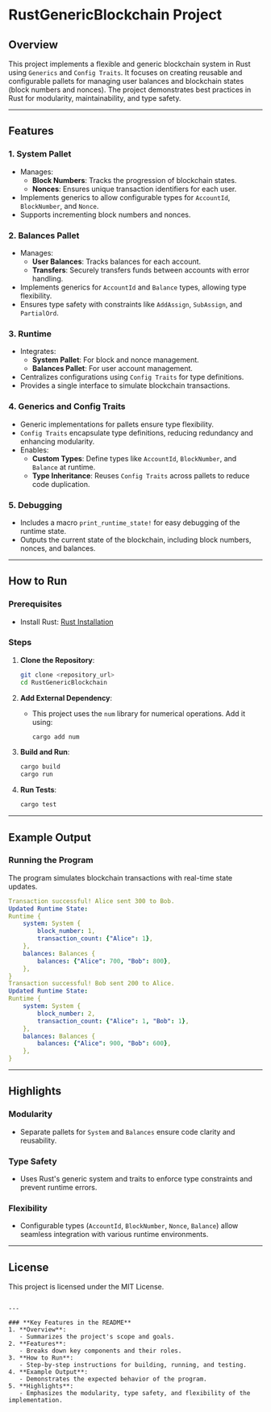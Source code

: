 # RustGenericBlockchain Project

## Overview
This project implements a flexible and generic blockchain system in Rust using `Generics` and `Config Traits`. It focuses on creating reusable and configurable pallets for managing user balances and blockchain states (block numbers and nonces). The project demonstrates best practices in Rust for modularity, maintainability, and type safety.

---

## Features

### 1. **System Pallet**
- Manages:
  - **Block Numbers**: Tracks the progression of blockchain states.
  - **Nonces**: Ensures unique transaction identifiers for each user.
- Implements generics to allow configurable types for `AccountId`, `BlockNumber`, and `Nonce`.
- Supports incrementing block numbers and nonces.

### 2. **Balances Pallet**
- Manages:
  - **User Balances**: Tracks balances for each account.
  - **Transfers**: Securely transfers funds between accounts with error handling.
- Implements generics for `AccountId` and `Balance` types, allowing type flexibility.
- Ensures type safety with constraints like `AddAssign`, `SubAssign`, and `PartialOrd`.

### 3. **Runtime**
- Integrates:
  - **System Pallet**: For block and nonce management.
  - **Balances Pallet**: For user account management.
- Centralizes configurations using `Config Traits` for type definitions.
- Provides a single interface to simulate blockchain transactions.

### 4. **Generics and Config Traits**
- Generic implementations for pallets ensure type flexibility.
- `Config Traits` encapsulate type definitions, reducing redundancy and enhancing modularity.
- Enables:
  - **Custom Types**: Define types like `AccountId`, `BlockNumber`, and `Balance` at runtime.
  - **Type Inheritance**: Reuses `Config Traits` across pallets to reduce code duplication.

### 5. **Debugging**
- Includes a macro `print_runtime_state!` for easy debugging of the runtime state.
- Outputs the current state of the blockchain, including block numbers, nonces, and balances.

---

## How to Run

### Prerequisites
- Install Rust: [Rust Installation](https://www.rust-lang.org/tools/install)

### Steps
1. **Clone the Repository**:
   ```bash
   git clone <repository_url>
   cd RustGenericBlockchain
   ```

2. **Add External Dependency**:
   - This project uses the `num` library for numerical operations. Add it using:
     ```bash
     cargo add num
     ```

3. **Build and Run**:
   ```bash
   cargo build
   cargo run
   ```

4. **Run Tests**:
   ```bash
   cargo test
   ```

---

## Example Output

### Running the Program
The program simulates blockchain transactions with real-time state updates.

```yaml
Transaction successful! Alice sent 300 to Bob.
Updated Runtime State:
Runtime {
    system: System {
        block_number: 1,
        transaction_count: {"Alice": 1},
    },
    balances: Balances {
        balances: {"Alice": 700, "Bob": 800},
    },
}
Transaction successful! Bob sent 200 to Alice.
Updated Runtime State:
Runtime {
    system: System {
        block_number: 2,
        transaction_count: {"Alice": 1, "Bob": 1},
    },
    balances: Balances {
        balances: {"Alice": 900, "Bob": 600},
    },
}
```

---

## Highlights

### **Modularity**
- Separate pallets for `System` and `Balances` ensure code clarity and reusability.

### **Type Safety**
- Uses Rust's generic system and traits to enforce type constraints and prevent runtime errors.

### **Flexibility**
- Configurable types (`AccountId`, `BlockNumber`, `Nonce`, `Balance`) allow seamless integration with various runtime environments.

---

## License
This project is licensed under the MIT License.
```

---

### **Key Features in the README**
1. **Overview**:
   - Summarizes the project's scope and goals.
2. **Features**:
   - Breaks down key components and their roles.
3. **How to Run**:
   - Step-by-step instructions for building, running, and testing.
4. **Example Output**:
   - Demonstrates the expected behavior of the program.
5. **Highlights**:
   - Emphasizes the modularity, type safety, and flexibility of the implementation.